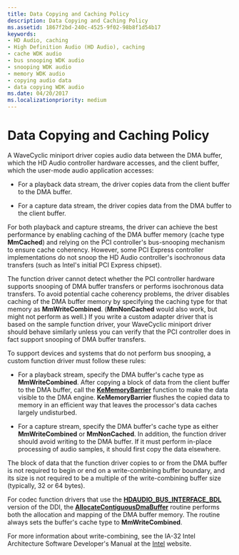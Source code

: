 ```yaml
---
title: Data Copying and Caching Policy
description: Data Copying and Caching Policy
ms.assetid: 1867f2bd-240c-4525-9f02-98b8f1d54b17
keywords:
- HD Audio, caching
- High Definition Audio (HD Audio), caching
- cache WDK audio
- bus snooping WDK audio
- snooping WDK audio
- memory WDK audio
- copying audio data
- data copying WDK audio
ms.date: 04/20/2017
ms.localizationpriority: medium
---
```


# Data Copying and Caching Policy


A WaveCyclic miniport driver copies audio data between the DMA buffer, which the HD Audio controller hardware accesses, and the client buffer, which the user-mode audio application accesses:

-   For a playback data stream, the driver copies data from the client buffer to the DMA buffer.

-   For a capture data stream, the driver copies data from the DMA buffer to the client buffer.

For both playback and capture streams, the driver can achieve the best performance by enabling caching of the DMA buffer memory (cache type **MmCached**) and relying on the PCI controller's bus-snooping mechanism to ensure cache coherency. However, some PCI Express controller implementations do not snoop the HD Audio controller's isochronous data transfers (such as Intel's initial PCI Express chipset).

The function driver cannot detect whether the PCI controller hardware supports snooping of DMA buffer transfers or performs isochronous data transfers. To avoid potential cache coherency problems, the driver disables caching of the DMA buffer memory by specifying the caching type for that memory as **MmWriteCombined**. (**MmNonCached** would also work, but might not perform as well.) If you write a custom adapter driver that is based on the sample function driver, your WaveCyclic miniport driver should behave similarly unless you can verify that the PCI controller does in fact support snooping of DMA buffer transfers.

To support devices and systems that do not perform bus snooping, a custom function driver must follow these rules:

-   For a playback stream, specify the DMA buffer's cache type as **MmWriteCombined**. After copying a block of data from the client buffer to the DMA buffer, call the [**KeMemoryBarrier**](https://docs.microsoft.com/windows-hardware/drivers/ddi/content/wdm/nf-wdm-kememorybarrier) function to make the data visible to the DMA engine. **KeMemoryBarrier** flushes the copied data to memory in an efficient way that leaves the processor's data caches largely undisturbed.

-   For a capture stream, specify the DMA buffer's cache type as either **MmWriteCombined** or **MmNonCached**. In addition, the function driver should avoid writing to the DMA buffer. If it must perform in-place processing of audio samples, it should first copy the data elsewhere.

The block of data that the function driver copies to or from the DMA buffer is not required to begin or end on a write-combining buffer boundary, and its size is not required to be a multiple of the write-combining buffer size (typically, 32 or 64 bytes).

For codec function drivers that use the [**HDAUDIO\_BUS\_INTERFACE\_BDL**](https://docs.microsoft.com/windows-hardware/drivers/ddi/content/hdaudio/ns-hdaudio-_hdaudio_bus_interface_bdl) version of the DDI, the [**AllocateContiguousDmaBuffer**](https://docs.microsoft.com/windows-hardware/drivers/ddi/content/hdaudio/nc-hdaudio-pallocate_contiguous_dma_buffer) routine performs both the allocation and mapping of the DMA buffer memory. The routine always sets the buffer's cache type to **MmWriteCombined**.

For more information about write-combining, see the IA-32 Intel Architecture Software Developer's Manual at the [Intel](https://go.microsoft.com/fwlink/p/?linkid=38518) website.

 

 




